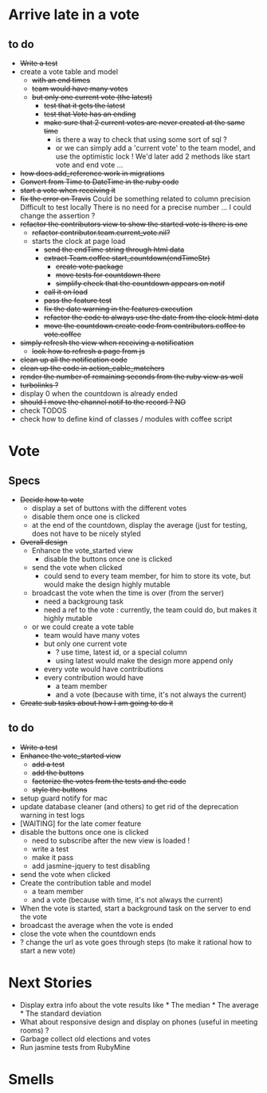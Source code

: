 # Arrive late in a vote

## to do
* ~~Write a test~~
* create a vote table and model
    * ~~with an end times~~
    * ~~team would have many votes~~
    * ~~but only one current vote (the latest)~~
        * ~~test that it gets the latest~~
        * ~~test that Vote has an ending~~
        * ~~make sure that 2 current votes are never created at the same time~~
            * is there a way to check that using some sort of sql ?
            * or we can simply add a 'current vote' to the team model, and use the optimistic lock !
              We'd later add 2 methods like start vote and end vote ...
* ~~how does add_reference work in migrations~~
* ~~Convert from Time to DateTime in the ruby code~~
* ~~start a vote when receiving it~~
* ~~fix the error on Travis~~
    Could be something related to column precision
    Difficult to test locally
    There is no need for a precise number ... I could change the assertion ?
* ~~refactor the contributors view to show the started vote is there is one~~
    * ~~refactor contributor.team.current_vote.nil?~~
    * starts the clock at page load
        * ~~send the endTime string through html data~~
        * ~~extract Team.coffee start_countdown(endTimeStr)~~
            * ~~create vote package~~
            * ~~move tests for countdown there~~
            * ~~simplify check that the countdown appears on notif~~
        * ~~call it on load~~
        * ~~pass the feature test~~
        * ~~fix the date warning in the features execution~~
        * ~~refactor the code to always use the date from the clock html data~~
        * ~~move the countdown create code from contributors.coffee to vote.coffee~~
* ~~simply refresh the view when receiving a notification~~
    * ~~look how to refresh a page from js~~
* ~~clean up all the notification code~~
* ~~clean up the code in action_cable_matchers~~
* ~~render the number of remaining seconds from the ruby view as well~~
* ~~turbolinks ?~~
* display 0 when the countdown is already ended
* ~~should I move the channel notif to the record ? NO~~
* check TODOS
* check how to define kind of classes / modules with coffee script

# Vote

## Specs

* ~~Decide how to vote~~
    * display a set of buttons with the different votes
    * disable them once one is clicked
    * at the end of the countdown, display the average (just for testing, does not have to be nicely styled
* ~~Overall design~~
    * Enhance the vote_started view
        * disable the buttons once one is clicked
    * send the vote when clicked
        * could send to every team member, for him to store its vote, but would make the design highly mutable
    * broadcast the vote when the time is over (from the server)
        * need a backgroung task
        * need a ref to the vote : currently, the team could do, but makes it highly mutable
    * or we could create a vote table
        * team would have many votes
        * but only one current vote
            * ? use time, latest id, or a special column
            * using latest would make the design more append only
        * every vote would have contributions
        * every contribution would have
            * a team member
            * and a vote (because with time, it's not always the current)
* ~~Create sub tasks about how I am going to do it~~

## to do
* ~~Write a test~~
* ~~Enhance the vote_started view~~
    * ~~add a test~~
    * ~~add the buttons~~
    * ~~factorize the votes from the tests and the code~~
    * ~~style the buttons~~
* setup guard notify for mac
* update database cleaner (and others) to get rid of the deprecation warning in test logs
* [WAITING] for the late comer feature
* disable the buttons once one is clicked
    * need to subscribe after the new view is loaded !
    * write a test
    * make it pass
    * add jasmine-jquery to test disabling
* send the vote when clicked
* Create the contribution table and model
    * a team member
    * and a vote (because with time, it's not always the current)
* When the vote is started, start a background task on the server to end the vote
* broadcast the average when the vote is ended
* close the vote when the countdown ends
* ? change the url as vote goes through steps (to make it rational how to start a new vote)

# Next Stories

* Display extra info about the vote results like
        * The median
        * The average
        * The standard deviation
* What about responsive design and display on phones (useful in meeting rooms) ?
* Garbage collect old elections and votes
* Run jasmine tests from RubyMine

# Smells
